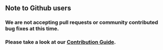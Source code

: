 ## Note to Github users
### We are not accepting pull requests or community contributed bug fixes at this time.
### Please take a look at our [Contribution Guide](https://github.com/alexa/avs-device-sdk/blob/master/CONTRIBUTING.md). 

